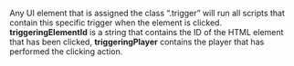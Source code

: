 Any UI element that is assigned the class “.trigger” will run all scripts that contain this specific trigger when the element is clicked. **triggeringElementId** is a string that contains the ID of the HTML element that has been clicked, **triggeringPlayer** contains the player that has performed the clicking action.
